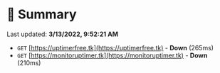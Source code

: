 # 📖 Summary
Last updated: **3/13/2022, 9:52:21 AM**

- `GET` [https://uptimerfree.tk](https://uptimerfree.tk) - **Down** (265ms)
- `GET` [https://monitoruptimer.tk](https://monitoruptimer.tk) - **Down** (210ms)
